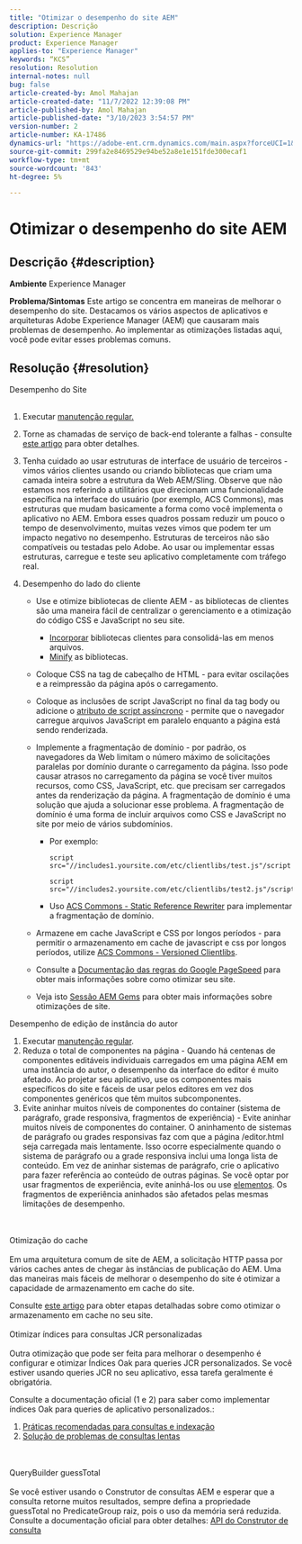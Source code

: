 ```yaml
---
title: "Otimizar o desempenho do site AEM"
description: Descrição
solution: Experience Manager
product: Experience Manager
applies-to: "Experience Manager"
keywords: “KCS”
resolution: Resolution
internal-notes: null
bug: false
article-created-by: Amol Mahajan
article-created-date: "11/7/2022 12:39:08 PM"
article-published-by: Amol Mahajan
article-published-date: "3/10/2023 3:54:57 PM"
version-number: 2
article-number: KA-17486
dynamics-url: "https://adobe-ent.crm.dynamics.com/main.aspx?forceUCI=1&pagetype=entityrecord&etn=knowledgearticle&id=149c3c27-995e-ed11-9561-6045bd006704"
source-git-commit: 299fa2e8469529e94be52a8e1e151fde300ecaf1
workflow-type: tm+mt
source-wordcount: '843'
ht-degree: 5%

---
```


# Otimizar o desempenho do site AEM

## Descrição {#description}

<b>Ambiente</b>
Experience Manager


<b>Problema/Sintomas</b>
Este artigo se concentra em maneiras de melhorar o desempenho do site. Destacamos os vários aspectos de aplicativos e arquiteturas Adobe Experience Manager (AEM) que causaram mais problemas de desempenho. Ao implementar as otimizações listadas aqui, você pode evitar esses problemas comuns.


## Resolução {#resolution}

Desempenho do Site<br><br>
1. Executar [manutenção regular.](https://helpx.adobe.com/experience-manager/kb/AEM6-Maintenance-Guide.html)
2. Torne as chamadas de serviço de back-end tolerante a falhas - consulte [este artigo](https://helpx.adobe.com/experience-manager/kb/backend-web-service-call-blocking-threads-AEM.html) para obter detalhes.
3. Tenha cuidado ao usar estruturas de interface de usuário de terceiros - vimos vários clientes usando ou criando bibliotecas que criam uma camada inteira sobre a estrutura da Web AEM/Sling. Observe que não estamos nos referindo a utilitários que direcionam uma funcionalidade específica na interface do usuário (por exemplo, ACS Commons), mas estruturas que mudam basicamente a forma como você implementa o aplicativo no AEM. Embora esses quadros possam reduzir um pouco o tempo de desenvolvimento, muitas vezes vimos que podem ter um impacto negativo no desempenho.
Estruturas de terceiros não são compatíveis ou testadas pelo Adobe. Ao usar ou implementar essas estruturas, carregue e teste seu aplicativo completamente com tráfego real.
4. Desempenho do lado do cliente

   - Use e otimize bibliotecas de cliente AEM - as bibliotecas de clientes são uma maneira fácil de centralizar o gerenciamento e a otimização do código CSS e JavaScript no seu site.

      - [Incorporar](https://experienceleague.adobe.com/docs/experience-manager-release-information/aem-release-updates/previous-updates/aem-previous-versions.html?lang=pt-BR) bibliotecas clientes para consolidá-las em menos arquivos.
      - [Minify](https://experienceleague.adobe.com/docs/experience-manager-release-information/aem-release-updates/previous-updates/aem-previous-versions.html?lang=pt-BR) as bibliotecas.
   - Coloque CSS na tag de cabeçalho de HTML - para evitar oscilações e a reimpressão da página após o carregamento.
   - Coloque as inclusões de script JavaScript no final da tag body ou adicione o [atributo de script assíncrono](https://github.com/nateyolles/aem-clientlib-async) - permite que o navegador carregue arquivos JavaScript em paralelo enquanto a página está sendo renderizada.
   - Implemente a fragmentação de domínio - por padrão, os navegadores da Web limitam o número máximo de solicitações paralelas por domínio durante o carregamento da página. Isso pode causar atrasos no carregamento da página se você tiver muitos recursos, como CSS, JavaScript, etc. que precisam ser carregados antes da renderização da página. A fragmentação de domínio é uma solução que ajuda a solucionar esse problema. A fragmentação de domínio é uma forma de incluir arquivos como CSS e JavaScript no site por meio de vários subdomínios.

      - Por exemplo:

         ```
         script src="//includes1.yoursite.com/etc/clientlibs/test.js"/script
         ```



         ```
         script src="//includes2.yoursite.com/etc/clientlibs/test2.js"/script
         ```
      - Uso [ACS Commons - Static Reference Rewriter](https://adobe-consulting-services.github.io/acs-aem-commons/features/utils-and-apis/static-reference-rewriter/index.html) para implementar a fragmentação de domínio.
   - Armazene em cache JavaScript e CSS por longos períodos - para permitir o armazenamento em cache de javascript e css por longos períodos, utilize [ACS Commons - Versioned Clientlibs](https://adobe-consulting-services.github.io/acs-aem-commons/features/versioned-clientlibs/index.html).
   - Consulte a [Documentação das regras do Google PageSpeed](https://developers.google.com/speed/docs/insights/rules) para obter mais informações sobre como otimizar seu site.
   - Veja isto [Sessão AEM Gems](https://experienceleague.adobe.com/?lang=pt-BR#home) para obter mais informações sobre otimizações de site.

Desempenho de edição de instância do autor
1. Executar [manutenção regular](https://helpx.adobe.com/experience-manager/kb/AEM6-Maintenance-Guide.html).
2. Reduza o total de componentes na página - Quando há centenas de componentes editáveis individuais carregados em uma página AEM em uma instância do autor, o desempenho da interface do editor é muito afetado. Ao projetar seu aplicativo, use os componentes mais específicos do site e fáceis de usar pelos editores em vez dos componentes genéricos que têm muitos subcomponentes.
3. Evite aninhar muitos níveis de componentes do container (sistema de parágrafo, grade responsiva, fragmentos de experiência) - Evite aninhar muitos níveis de componentes do container. O aninhamento de sistemas de parágrafo ou grades responsivas faz com que a página /editor.html seja carregada mais lentamente. Isso ocorre especialmente quando o sistema de parágrafo ou a grade responsiva inclui uma longa lista de conteúdo. Em vez de aninhar sistemas de parágrafo, crie o aplicativo para fazer referência ao conteúdo de outras páginas. Se você optar por usar fragmentos de experiência, evite aninhá-los ou use [elementos](https://helpx.adobe.com/experience-manager/kt/sites/using/building-blocks-experience-fragment-feature-video-use.html). Os fragmentos de experiência aninhados são afetados pelas mesmas limitações de desempenho.

<br><br>Otimização do cache<br><br>
Em uma arquitetura comum de site de AEM, a solicitação HTTP passa por vários caches antes de chegar às instâncias de publicação do AEM. Uma das maneiras mais fáceis de melhorar o desempenho do site é otimizar a capacidade de armazenamento em cache do site.

Consulte [este artigo](https://helpx.adobe.com/experience-manager/kb/optimizing-aem-site-caches.html) para obter etapas detalhadas sobre como otimizar o armazenamento em cache no seu site.
<br><br>Otimizar índices para consultas JCR personalizadas<br><br>
Outra otimização que pode ser feita para melhorar o desempenho é configurar e otimizar Índices Oak para queries JCR personalizados. Se você estiver usando queries JCR no seu aplicativo, essa tarefa geralmente é obrigatória.

Consulte a documentação oficial (1 e 2) para saber como implementar índices Oak para queries de aplicativo personalizados.:

1. [Práticas recomendadas para consultas e indexação](https://experienceleague.adobe.com/docs/experience-manager-65/deploying/practices/best-practices-for-queries-and-indexing.html?lang=pt-BR)
2. [Solução de problemas de consultas lentas](https://experienceleague.adobe.com/docs/experience-manager-65/developing/bestpractices/troubleshooting-slow-queries.html?lang=en)

<br><br>QueryBuilder guessTotal<br><br>
Se você estiver usando o Construtor de consultas AEM e esperar que a consulta retorne muitos resultados, sempre defina a propriedade guessTotal no PredicateGroup raiz, pois o uso da memória será reduzida. Consulte a documentação oficial para obter detalhes: [API do Construtor de consulta](https://experienceleague.adobe.com/docs/experience-manager-65/developing/platform/query-builder/querybuilder-api.html?lang=en#using-p-guesstotal-to-return-the-results)
